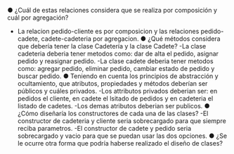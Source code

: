 ● ¿Cuál de estas relaciones considera que se realiza por composición y cuál por agregación? 
- La relacion pedido-cliente es por composicion y las relaciones pedido-cadete, cadete-cadeteria por agregacion.
● ¿Qué métodos considera que debería tener la clase Cadetería y la clase Cadete? 
-La clase cadeteria deberia tener metodos como: dar de alta el pedido, asignar pedido y reasignar pedido.
-La clase cadete deberia tener metodos como: agregar pedido, eliminar pedido, cambiar estado de pedido y buscar pedido.
● Teniendo en cuenta los principios de abstracción y ocultamiento, que atributos, propiedades y métodos deberían ser públicos y cuáles privados. 
-Los attributos privados deberian ser: en pedidos el cliente, en cadete el lsitado de pedidos y en cadeteria el listado de cadetes.
-Los demas atributos deberian ser publicos.
● ¿Cómo diseñaría los constructores de cada una de las clases? 
-El constructor de cadeteria y cliente seria sobrecargado para que siempre reciba parametros.
-El constructor de cadete y pedido seria sobrecargado y vacio para que se puedan usar las dos opciones.
● ¿Se le ocurre otra forma que podría haberse realizado el diseño de clases?
